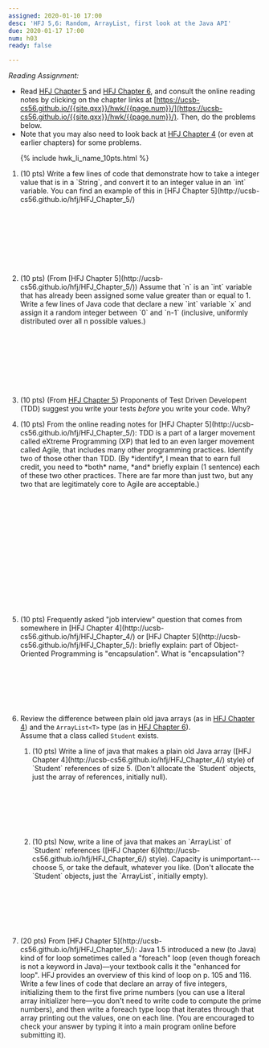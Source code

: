 ```yaml
---
assigned: 2020-01-10 17:00
desc: 'HFJ 5,6: Random, ArrayList, first look at the Java API'
due: 2020-01-17 17:00
num: h03
ready: false

---
```


*Reading Assignment:* 

* Read [HFJ Chapter 5](http://ucsb-cs56.github.io/hfj/HFJ_Chapter_5/) and [HFJ Chapter 6](http://ucsb-cs56.github.io/hfj/HFJ_Chapter_6/), and consult the online reading notes by clicking on the chapter links at [https://ucsb-cs56.github.io/{{site.qxx}}/hwk/{{page.num}}/](https://ucsb-cs56.github.io/{{site.qxx}}/hwk/{{page.num}}/). Then, do the problems below.
* Note that you may also need to look back at [HFJ Chapter 4](http://ucsb-cs56.github.io/hfj/HFJ_Chapter_4/) (or even at earlier chapters) for some problems.

<ol>

{% include hwk_li_name_10pts.html %}

<li style="margin-bottom:10em;" markdown="1">(10 pts) Write a few lines of code that demonstrate how to take a integer value that is in a `String`, and convert it to an integer value in an `int` variable. You can find an example of this in 
[HFJ Chapter 5](http://ucsb-cs56.github.io/hfj/HFJ_Chapter_5/)
</li>

<li style="margin-bottom:10em;" markdown="1"> (10 pts) (From [HFJ Chapter 5](http://ucsb-cs56.github.io/hfj/HFJ_Chapter_5/)) Assume that `n` is an `int` variable that has already been assigned some value greater than or equal to 1. Write a few lines of Java code that declare a new `int` variable `x` and assign it a random integer between `0` and `n-1` (inclusive, uniformly distributed over all n possible values.)

</li>

<li style="margin-bottom:1em;" markdown="1"> 

(10 pts) (From [HFJ Chapter 5](http://ucsb-cs56.github.io/hfj/HFJ_Chapter_5/)) Proponents of Test Driven Developent (TDD) suggest you write your tests *before* you write your code. Why?

<div class="pagebreak"></div>

</li>

<li style="margin-bottom:18em;" markdown="1"> 
(10 pts) From the online reading notes for [HFJ Chapter 5](http://ucsb-cs56.github.io/hfj/HFJ_Chapter_5/): TDD is a part of a larger movement called eXtreme Programming (XP) that led to an even larger movement called Agile, that includes many other programming practices. Identify two of those other than TDD. (By *identify*, I mean that to earn full credit, you need to *both* name, *and* briefly explain (1 sentence) each of these two other practices. There are far more than just two, but any two that are legitimately core to Agile are acceptable.)
</li>


<li style="margin-bottom:8em;" markdown="1"> (10 pts) Frequently asked "job interview" question that comes from somewhere in [HFJ Chapter 4](http://ucsb-cs56.github.io/hfj/HFJ_Chapter_4/) or [HFJ Chapter 5](http://ucsb-cs56.github.io/hfj/HFJ_Chapter_5/): briefly explain: part of Object-Oriented Programming is "encapsulation". What is "encapsulation"?  
</li>

<li style="margin-bottom:8em;" markdown="1"> 

Review the difference between plain old java arrays (as in [HFJ Chapter 4](http://ucsb-cs56.github.io/hfj/HFJ_Chapter_4/))
and the `ArrayList<T>` type (as in [HFJ Chapter 6](http://ucsb-cs56.github.io/hfj/HFJ_Chapter_6/)).  
Assume that a class called `Student` exists.

<ol>

<li style="margin-bottom:8em;" markdown="1">(10 pts) Write a line of java that makes a  plain old Java array ([HFJ Chapter 4](http://ucsb-cs56.github.io/hfj/HFJ_Chapter_4/) style) of `Student` references of size 5. (Don't allocate the `Student` objects, just the array of references, initially null).    
</li>

<li style="margin-bottom:8em;" markdown="1">(10 pts) Now, write a line of java that makes an `ArrayList<Student>` of `Student` references ([HFJ Chapter 6](http://ucsb-cs56.github.io/hfj/HFJ_Chapter_6/) style).   Capacity is unimportant---choose 5, or take the default, whatever you like. (Don't allocate the `Student` objects, just the `ArrayList<Student>`, initially empty). 
</li>


</ol>

</li>

<li style="margin-bottom:8em;" markdown="1"> (20 pts) From [HFJ Chapter 5](http://ucsb-cs56.github.io/hfj/HFJ_Chapter_5/): Java 1.5 introduced a new (to Java) kind of for loop sometimes called a "foreach" loop (even though foreach is not a keyword in Java)&mdash;your textbook calls it the "enhanced for loop". HFJ provides an overview of this kind of loop on p. 105 and 116. Write a few lines of code that declare an array of five integers, initializing them to the first five prime numbers (you can use a literal array initializer here&mdash;you don't need to write code to compute the prime numbers), and then write a foreach type loop that iterates through that array printing out the values, one on each line.  (You are encouraged to check your answer by typing it into a main program online before submitting it).
</li>
</ol>
